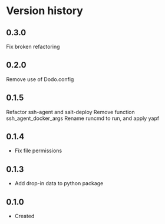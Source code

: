 # Version history

## 0.3.0

Fix broken refactoring

## 0.2.0

Remove use of Dodo.config

## 0.1.5

Refactor ssh-agent and salt-deploy
Remove function ssh_agent_docker_args
Rename runcmd to run, and apply yapf

## 0.1.4

- Fix file permissions

## 0.1.3

- Add drop-in data to python package

## 0.1.0

- Created

